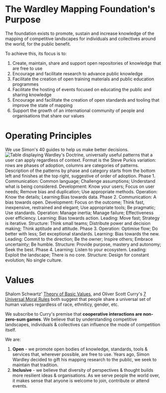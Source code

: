 # The Wardley Mapping Foundation's Purpose
The foundation exists to promote, sustain and increase knowledge of the mapping of competitive landscapes for individuals and collectives around the world, for the public benefit.

To achieve this, its focus is to:
1. Create, maintain, share and support open repositories of knowledge that are free to use
2. Encourage and facilitate research to advance public knowledge
3. Facilitate the creation of open training materials and public education programmes
4. Facilitate the hosting of events focused on educating the public and sharing knowledge
5. Encourage and facilitate the creation of open standards and tooling that improve the state of mapping
6. Support the growth of an international community of people and organisations that share our values

# Operating Principles
We use Simon's 40 guides to help us make better decisions.
![Table displaying Wardley's Doctrine, universally useful patterns that a user can apply regardless of context. Format is the Steve Purkis variation: rows are phases of adoption, columns are categories of patterns. Description of the patterns by phase and category starts from the bottom left and finishes at the top right, suggestive of order of adoption. Phase 1. Communication: Common language; Challenge assumptions; Understand what is being considered. Development: Know your users; Focus on user needs; Remove bias and duplication; Use appropriate methods. Operation: Know the details; Learning:Bias towards data. Phase 2. Communication: A bias towards open. Development: Focus on the outcome; Think fast, inexpensive, restrained and elegant; Use appropriate tools; Be pragmatic; Use standards. Operation: Manage inertia; Manage failure; Effectiveness over efficiency. Learning: Bias towards action. Leading: Move fast; Strategy is iterative. Structure: Think small teams; Distribute power and decision making; Think aptitude and attitude. Phase 3. Operation: Optimise flow; Do better with less; Set exceptional standards. Learning: Bias towards the new. Leading: Commit to the direction; Be the owner; Inspire others; Embrace uncertainty; Be humble. Structure: Provide purpose, mastery and autonomy; Seek the best. Phase 4. Learning: Listen to your ecosystem. Leading: Exploit the landscape; There is no core. Structure: Design for constant evolution; No single culture.](assets/40Guides.jpeg)

# Values
Shalom Schwartz' [Theory of Basic Values](https://doi.org/10.9707/2307-0919.1116), and Oliver Scott Curry's [7 Universal Moral Rules](https://doi.org/10.1086/701478) both suggest that people share a universal set of human values regardless of race, ethniticy, gender, etc.

We subscribe to Curry's premise that **cooperative interactions are non-zero-sum games**.  We believe that by understanding competitive landscapes, individuals & collectives can influence the mode of competition itself.

We are:
1. **Open** - we promote open bodies of knowledge, standards, tools & services that, wherever possible, are free to use.  Years ago, Simon Wardley decided to gift his mapping research to the public, we seek to maintain that tradition.
2. **Inclusive** - we believe that diversity of perspectives & thought builds more resilient ideas & organisations.  As we serve people the world over, it makes sense that anyone is welcome to join, contribute or attend events.
